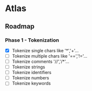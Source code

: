 # Atlas 

## Roadmap

### Phase 1 - Tokenization
- [x] Tokenize single chars like '*','+'...
- [ ] Tokenize multiple chars like '==','!='...
- [ ] Tokenize comments '//','/*'...
- [ ] Tokenize strings
- [ ] Tokenize identifiers
- [ ] Tokenize numbers
- [ ] Tokenize keywords
